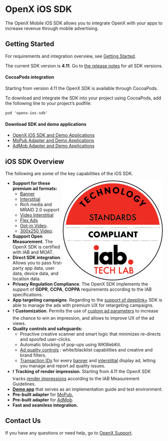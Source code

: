 # OpenX iOS SDK

The OpenX Mobile iOS SDK allows you to integrate OpenX with your apps to
increase revenue through mobile advertising.



## Getting Started

For requirements and integration overview, see [Getting Started](info/ios-sdk-getting-started.md).

The current SDK version is **4.11**.
Go to [the release notes](info/ios-sdk-release-notes.md) for all SDK versions.

#### CocoaPods integration

Starting from version 4.11 the OpenX SDK is available through CocoaPods.

To download and integrate the SDK into your project using CocoaPods, add the following line to your project’s podfile:

```
pod 'openx-ios-sdk'
```

#### Download SDK and demo applications

- [OpenX iOS SDK and Demo Applications](https://sdk.prod.gcp.openx.org/ios/4.11.0/OpenX_Mobile_SDK_iOS_4.11.0.zip)
- [MoPub Adapter and Demo Applications](https://sdk.prod.gcp.openx.org/ios/4.11.0/OpenX_Mobile_SDK_iOS_MoPub_Adapter_Demo_4.11.0.zip)
- [AdMob Adapter and Demo Applications](https://sdk.prod.gcp.openx.org/ios/4.11.0/OpenX_Mobile_SDK_iOS_AdMob_Adapter_Demo_4.11.0.zip)

## iOS SDK Overview

The following are some of the key capabilities of the iOS SDK.

<img src="info/res/IAB_Cert.png" alt="Pipeline Screenshot" height="320" width="320" align="right">


-   **Support for these premium ad formats:**
    -   [Banner](info/ios-sdk-banner-integration.md)
    -   [Interstitial](info/ios-sdk-interstitial-integration.md)
    -   Rich media and MRAID 2.0 support
    -   [Video Interstitial](info/ios-sdk-video-interstitial-integration.md)
    -   [Flex Ads](info/ios-sdk-flex-ads.md)
    -   [Opt-in Video](info/ios-sdk-video-optin-integration.md).
    -   [300x250 Video](info/ios-sdk-video-300x250.md).
-   **Support Open Measurement**. The OpenX SDK is certified with IAB and MOAT.
-   **Direct SDK integration**. Allows you to pass first-party app data,
    user data, device data, and location data.  
-   **Privacy Regulation Compliance**. The OpenX SDK implements the support of **GDPR**, **CCPA**, **COPPA** requirements according to the IAB specifications.
-   **App targeting campaigns**. Regarding to the [support of deeplink+](info/ios-sdk-deeplinkplus.md) SDK is able to manage the ads with premium UX for retargeting campaigns.
-   ❗ **Customization**. Permits the use of [custom ad parameters](info/ios-sdk-parameters.md) to increase the chance to win an impression, and allows to improve UX of the ad views.
-   **Quality controls and safeguards:**
    -   Proactive creative scanner and smart logic that minimizes
        re-directs and spoofed user-clicks.
    -   Automatic blocking of pop-ups using WKWebKit.
    -   [Ad quality controls](https://docs.openx.com/Content/publishers/ad_quality.html)
        : white/blacklist capabilities and creative and brand filters.
    -   [Transaction IDs](info/ios-sdk-ad-quality.md) for every [banner](info/ios-sdk-banner-integration.md) and  [interstitial](ios-sdk-interstitial-integration.md) display ad, letting you manage and report ad quality issues.
-   ❗ **Tracking of render impression**. Starting from 4.11 the OpenX SDK tracks [render impressions](info/ios-sdk-impression-tracking.md) according to the IAB Measurement Guidelines.
-   **[Demo app](info/ios-sdk-demo-app.md)** that serves as an
    implementation guide and test environment.
-   **Pre-built adapter** for [MoPub.](info/ios-sdk-mopub-adapter.md)
-   **Pre-built adapter** for [AdMob](info/ios-sdk-admob-adapter.md).
-   **Fast and seamless integration.**


## Contact Us

If you have any questions or need help, go to [OpenX Support](https://docs.openx.com/Content/support.html).
